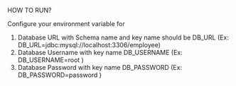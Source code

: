 HOW TO RUN?

Configure your environment variable for
1. Database URL with Schema name and key name should be DB_URL
   (Ex: DB_URL=jdbc:mysql://localhost:3306/employee)
2. Database Username with key name DB_USERNAME (Ex: DB_USERNAME=root )
3. Database Password with key name DB_PASSWORD (Ex: DB_PASSWORD=password )

